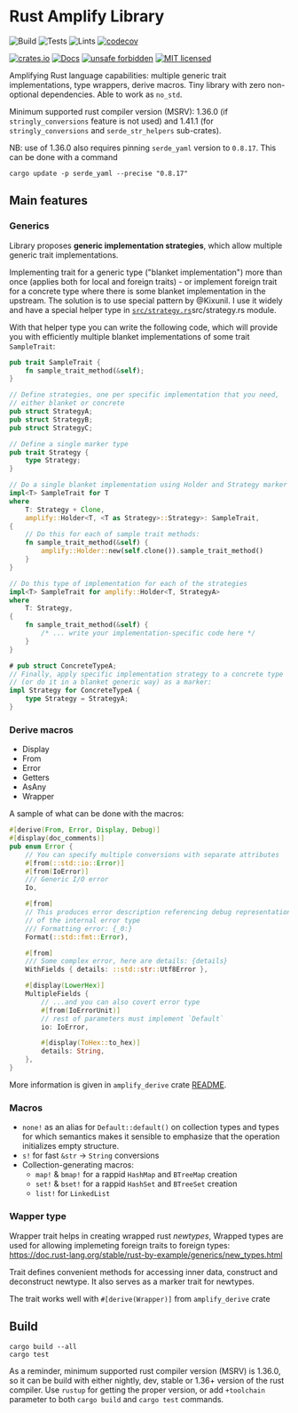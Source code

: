 # Rust Amplify Library

![Build](https://github.com/LNP-BP/rust-amplify/workflows/Build/badge.svg)
![Tests](https://github.com/LNP-BP/rust-amplify/workflows/Tests/badge.svg)
![Lints](https://github.com/LNP-BP/rust-amplify/workflows/Lints/badge.svg)
[![codecov](https://codecov.io/gh/LNP-BP/rust-amplify/branch/master/graph/badge.svg)](https://codecov.io/gh/LNP-BP/rust-amplify)

[![crates.io](https://img.shields.io/crates/v/amplify)](https://crates.io/crates/amplify)
[![Docs](https://docs.rs/amplify/badge.svg)](https://docs.rs/amplify)
[![unsafe forbidden](https://img.shields.io/badge/unsafe-forbidden-success.svg)](https://github.com/rust-secure-code/safety-dance/)
[![MIT licensed](https://img.shields.io/badge/license-MIT-blue.svg)](./LICENSE)

Amplifying Rust language capabilities: multiple generic trait implementations, 
type wrappers, derive macros. Tiny library with zero non-optional dependencies.
Able to work as `no_std`.

Minimum supported rust compiler version (MSRV): 1.36.0 
(if `stringly_conversions` feature is not used) and 1.41.1 
(for `stringly_conversions` and `serde_str_helpers` sub-crates).

NB: use of 1.36.0 also requires pinning `serde_yaml` version to `0.8.17`.
This can be done with a command
```shell
cargo update -p serde_yaml --precise "0.8.17"
```

## Main features

### Generics

Library proposes **generic implementation strategies**, which allow multiple
generic trait implementations.

Implementing trait for a generic type ("blanket implementation") more than once 
(applies both for local and foreign traits) - or implement foreign trait for a 
concrete type where there is some blanket implementation in the upstream. The 
solution is to use special pattern by @Kixunil. I use it widely and have a 
special helper type in [`src/strategy.rs`]()src/strategy.rs module.

With that helper type you can write the following code, which will provide you
with efficiently multiple blanket implementations of some trait `SampleTrait`:

```rust
pub trait SampleTrait {
    fn sample_trait_method(&self);
}

// Define strategies, one per specific implementation that you need,
// either blanket or concrete
pub struct StrategyA;
pub struct StrategyB;
pub struct StrategyC;

// Define a single marker type
pub trait Strategy {
    type Strategy;
}

// Do a single blanket implementation using Holder and Strategy marker trait
impl<T> SampleTrait for T
where
    T: Strategy + Clone,
    amplify::Holder<T, <T as Strategy>::Strategy>: SampleTrait,
{
    // Do this for each of sample trait methods:
    fn sample_trait_method(&self) {
        amplify::Holder::new(self.clone()).sample_trait_method()
    }
}

// Do this type of implementation for each of the strategies
impl<T> SampleTrait for amplify::Holder<T, StrategyA>
where
    T: Strategy,
{
    fn sample_trait_method(&self) {
        /* ... write your implementation-specific code here */
    }
}

# pub struct ConcreteTypeA;
// Finally, apply specific implementation strategy to a concrete type
// (or do it in a blanket generic way) as a marker:
impl Strategy for ConcreteTypeA {
    type Strategy = StrategyA;
}
```

### Derive macros

- Display
- From
- Error
- Getters
- AsAny
- Wrapper

A sample of what can be done with the macros:
```rust
#[derive(From, Error, Display, Debug)]
#[display(doc_comments)]
pub enum Error {
    // You can specify multiple conversions with separate attributes
    #[from(::std::io::Error)]
    #[from(IoError)]
    /// Generic I/O error
    Io,

    #[from]
    // This produces error description referencing debug representation
    // of the internal error type
    /// Formatting error: {_0:}
    Format(::std::fmt::Error),

    #[from]
    /// Some complex error, here are details: {details}
    WithFields { details: ::std::str::Utf8Error },

    #[display(LowerHex)]
    MultipleFields {
        // ...and you can also covert error type
        #[from(IoErrorUnit)]
        // rest of parameters must implement `Default`
        io: IoError,

        #[display(ToHex::to_hex)]
        details: String,
    },
}
```

More information is given in `amplify_derive` crate [README](derive/README.md).

### Macros

- `none!` as an alias for `Default::default()` on collection types and types
  for which semantics makes it sensible to emphasize that the operation 
  initializes empty structure.
- `s!` for fast `&str` -> `String` conversions
- Collection-generating macros:
  - `map!` & `bmap!` for a rappid `HashMap` and `BTreeMap` creation
  - `set!` & `bset!` for a rappid `HashSet` and `BTreeSet` creation
  - `list!` for `LinkedList`

### Wapper type

Wrapper trait helps in creating wrapped rust *newtypes*, Wrapped types are used 
for allowing implemeting foreign traits to foreign types:
<https://doc.rust-lang.org/stable/rust-by-example/generics/new_types.html>

Trait defines convenient methods for accessing inner data, construct
and deconstruct newtype. It also serves as a marker trait for newtypes.

The trait works well with `#[derive(Wrapper)]` from `amplify_derive` crate


## Build

```shell script
cargo build --all
cargo test
```

As a reminder, minimum supported rust compiler version (MSRV) is 1.36.0, so it
can be build with either nightly, dev, stable or 1.36+ version of the rust 
compiler. Use `rustup` for getting the proper version, or add `+toolchain`
parameter to both `cargo build` and `cargo test` commands.
